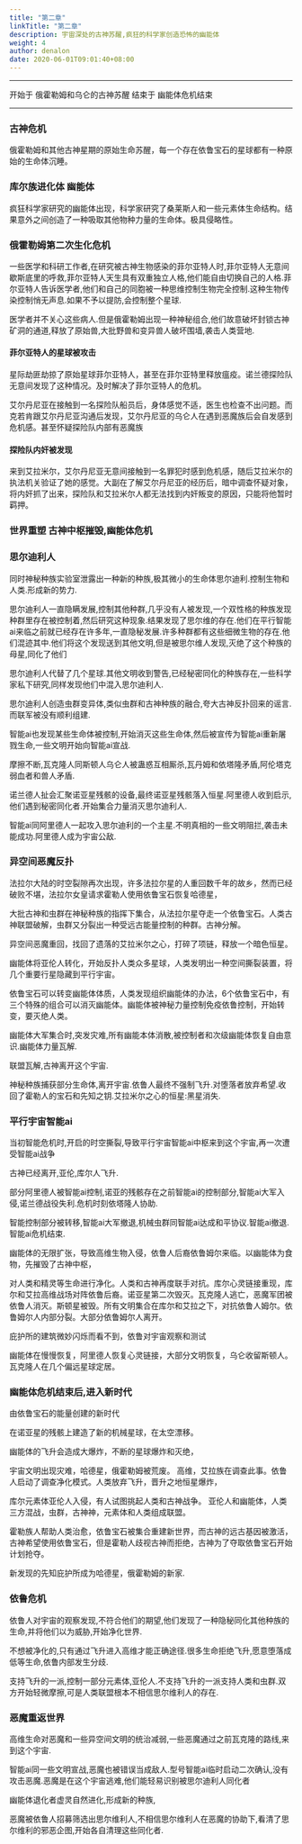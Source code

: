 ```yaml
---
title: "第二章"
linkTitle: "第二章"
description: 宇宙深处的古神苏醒,疯狂的科学家创造恐怖的幽能体
weight: 4
author: denalon
date: 2020-06-01T09:01:40+08:00
---
```


***
开始于 俄霍勒姆和乌仑的古神苏醒
结束于 幽能体危机结束
***


### 古神危机

俄霍勒姆和其他古神星期的原始生命苏醒，每一个存在依鲁宝石的星球都有一种原始的生命体沉睡。

### 库尔族进化体 幽能体

疯狂科学家研究的幽能体出现，科学家研究了桑莱斯人和一些元素体生命结构。结果意外之间创造了一种吸取其他物种力量的生命体。极具侵略性。

### 俄霍勒姆第二次生化危机

一些医学和科研工作者,在研究被古神生物感染的菲尔亚特人时,菲尔亚特人无意间歇斯底里的呼救,菲尔亚特人天生具有双重独立人格,他们能自由切换自己的人格.菲尔亚特人告诉医学者,他们和自己的同胞被一种思维控制生物完全控制.这种生物传染控制悄无声息.如果不予以提防,会控制整个星球.

医学者并不关心这些病人.但是俄霍勒姆出现一种神秘组合,他们故意破坏封锁古神矿洞的通道,释放了原始兽,大批野兽和变异兽人破坏围墙,袭击人类营地.


#### 菲尔亚特人的星球被攻击

星际劫匪劫掠了原始星球菲尔亚特人，甚至在菲尔亚特里释放瘟疫。诺兰德探险队无意间发现了这种情况。及时解决了菲尔亚特人的危机。

艾尔丹尼亚在接触到一名探险队船员后，身体感觉不适，医生也检查不出问题。而克若肯跟艾尔丹尼亚沟通后发现，艾尔丹尼亚的乌仑人在遇到恶魔族后会自发感到危机感。甚至怀疑探险队内部有恶魔族


#### 探险队内奸被发现

来到艾拉米尔，艾尔丹尼亚无意间接触到一名罪犯时感到危机感，随后艾拉米尔的执法机关验证了她的感觉。大副在了解艾尔丹尼亚的经历后，暗中调查怀疑对象，将内奸抓了出来，探险队和艾拉米尔人都无法找到内奸叛变的原因，只能将他暂时羁押。

### 世界重塑 古神中枢摧毁,幽能体危机

### 思尔迪利人

同时神秘种族实验室泄露出一种新的种族,极其微小的生命体思尔迪利.控制生物和人类.形成新的势力.

思尔迪利人一直隐瞒发展,控制其他种群,几乎没有人被发现,一个双性格的种族发现种群里存在被控制着,然后研究这种现象.结果发现了思尔维的存在.他们在平行智能ai来临之前就已经存在许多年,一直隐秘发展.许多种群都有这些细微生物的存在.他们混迹其中.他们将这个发现送到其他文明,但是被思尔维人发现,灭绝了这个种族的母星,同化了他们

思尔迪利人代替了几个星球.其他文明收到警告,已经秘密同化的种族存在,一些科学家私下研究,同样发现他们中混入思尔迪利人.

思尔迪利人创造虫群变异体,类似虫群和古神种族的融合,夸大古神反扑回来的谣言.而联军被没有顺利组建.

智能ai也发现某些生命体被控制,开始消灭这些生命体,然后被宣传为智能ai重新屠戮生命,一些文明开始向智能ai宣战.

摩擦不断,瓦克隆人同斯顿人乌仑人被蛊惑互相厮杀,瓦丹姆和依塔隆矛盾,阿伦塔克弱血者和兽人矛盾.

诺兰德人扯会汇聚诺亚星残骸的设备,最终诺亚星残骸落入恒星.阿里德人收到启示,他们遇到秘密同化者.开始集合力量消灭思尔迪利人.

智能ai同阿里德人一起攻入思尔迪利的一个主星.不明真相的一些文明阻拦,袭击未能成功.阿里德人成为宇宙公敌.


### 异空间恶魔反扑

法拉尔大陆的时空裂隙再次出现，许多法拉尔星的人重回数千年的故乡，然而已经破败不堪，法拉尔女皇请求霍勒人使用依鲁宝石恢复哈德星，

大批古神和虫群在神秘种族的指挥下集合，从法拉尔星夺走一个依鲁宝石。人类古神联盟破解，虫群又分裂出一种受远古能量控制的种群。古神分解。

异空间恶魔重回，找回了遗落的艾拉米尔之心，打碎了项链，释放一个暗色恒星。

幽能体将亚伦人转化，开始反扑人类众多星球，人类发明出一种空间撕裂装置，将几个重要行星隐藏到平行宇宙。

依鲁宝石可以转变幽能体体质，人类发现组织幽能体的办法，6个依鲁宝石中，有三个特殊的组合可以消灭幽能体。幽能体被神秘力量控制免疫依鲁控制，开始转变，要灭绝人类。

幽能体大军集合时,突发灾难,所有幽能本体消散,被控制者和次级幽能体恢复自由意识.幽能体力量瓦解.


联盟瓦解,古神离开这个宇宙.


神秘种族捕获部分生命体,离开宇宙.依鲁人最终不强制飞升.对堕落者放弃希望.收回了霍勒人的宝石和先知之钥.艾拉米尔之心的恒星:黑星消失.


### 平行宇宙智能ai

当初智能危机时,开启的时空撕裂,导致平行宇宙智能ai中枢来到这个宇宙,再一次遭受智能ai战争


古神已经离开,亚伦,库尔人飞升.

部分阿里德人被智能ai控制,诺亚的残骸存在之前智能ai的控制部分,智能ai大军入侵,诺兰德战役失利.危机时刻依塔隆人协助.



智能控制部分被转移,智能ai大军撤退,机械虫群同智能ai达成和平协议.智能ai撤退.智能ai危机结束.

幽能体的无限扩张，导致高维生物入侵，依鲁人后裔依鲁姆尔来临。以幽能体为食物，先摧毁了古神中枢，

对人类和精灵等生命进行净化。人类和古神再度联手对抗。库尔心灵链接重现，库尔和艾拉高维战场对阵依鲁后裔。诺亚星第二次毁灭。瓦克隆人逃亡，恶魔军团被依鲁人消灭。斯顿星被毁。所有文明集合在库尔和艾拉之下，对抗依鲁人姆尔。依鲁姆尔人内部分裂。大部分依鲁姆尔人离开。

庇护所的建筑微妙闪烁而看不到，依鲁对宇宙观察和测试

幽能体在慢慢恢复，阿里德人恢复心灵链接，大部分文明恢复，乌仑收留斯顿人。瓦克隆人在几个偏远星球定居。



### 幽能体危机结束后,进入新时代
由依鲁宝石的能量创建的新时代

在诺亚星的残骸上建造了新的机械星球，在太空漂移。

幽能体的飞升会造成大爆炸，不断的星球爆炸和灭绝，

宇宙文明出现灾难，哈德星，俄霍勒姆被荒废。
高维，艾拉族在调查此事。依鲁人启动了调查净化模式。人类放弃飞升，晋升之地恒星爆炸，

库尔元素体亚伦人入侵，有人试图挑起人类和古神战争。  亚伦人和幽能体，人类三方混战，虫群，古神神，元素体和人类组成联盟。

霍勒族人帮助人类治愈，依鲁宝石被集合重建新世界，而古神的远古基因被激活，古神希望使用依鲁宝石，但是霍勒人歧视古神而拒绝，古神为了夺取依鲁宝石开始计划抢夺。

新发现的先知庇护所成为哈德星，俄霍勒姆的新家.

### 依鲁危机

依鲁人对宇宙的观察发现,不符合他们的期望,他们发现了一种隐秘同化其他种族的生命,并将他们以为威胁,开始净化世界.

不想被净化的,只有通过飞升进入高维才能正确途径.很多生命拒绝飞升,愿意堕落成低等生命,依鲁内部发生分歧.

支持飞升的一派,控制一部分元素体,亚伦人.不支持飞升的一派支持人类和虫群.双方开始轻微摩擦,可是人类联盟根本不相信思尔维利人的存在.

### 恶魔重返世界

高维生命对恶魔和一些异空间文明的统治减弱,一些恶魔通过之前瓦克隆的路线,来到这个宇宙.

智能ai同一些文明宣战,恶魔也被错误当成敌人.型号智能ai临时启动二次确认,没有攻击恶魔.恶魔是在这个宇宙逃难,他们能轻易识别被思尔迪利人同化者

幽能体退化者虚灵自然进化,形成新的种族,

恶魔被依鲁人招募筛选出思尔维利人,不相信思尔维利人在恶魔的协助下,看清了思尔维利的邪恶企图,开始各自清理这些同化者.